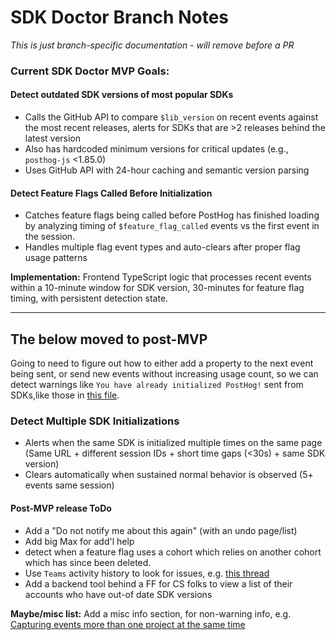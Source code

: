 # SDK Doctor Branch Notes

*This is just branch-specific documentation - will remove before a PR*

### Current SDK Doctor MVP Goals:

#### Detect outdated SDK versions of most popular SDKs
- Calls the GitHub API to compare `$lib_version` on recent events against the most recent releases, alerts for SDKs that are >2 releases behind the latest version
- Also has hardcoded minimum versions for critical updates (e.g., `posthog-js` <1.85.0)
- Uses GitHub API with 24-hour caching and semantic version parsing

#### Detect Feature Flags Called Before Initialization
- Catches feature flags being called before PostHog has finished loading by analyzing timing of `$feature_flag_called` events vs the first event in the session.
- Handles multiple flag event types and auto-clears after proper flag usage patterns

**Implementation:** Frontend TypeScript logic that processes recent events within a 10-minute window for SDK version, 30-minutes for feature flag timing, with persistent detection state.

---

## The below moved to post-MVP
Going to need to figure out how to either add a property to the next event being sent, or send new events without increasing usage count, so we can detect warnings like `You have already initialized PostHog!` sent from SDKs,like those in [this file](https://github.com/PostHog/posthog-js/blob/f6fdd8ecd8b011162e34263f7096e190b4b9c453/packages/browser/src/posthog-core.ts#L464).

### Detect Multiple SDK Initializations
- Alerts when the same SDK is initialized multiple times on the same page (Same URL + different session IDs + short time gaps (<30s) + same SDK version)
- Clears automatically when sustained normal behavior is observed (5+ events same session)

#### Post-MVP release ToDo
- Add a "Do not notify me about this again" (with an undo page/list)
- Add big Max for add'l help
- detect when a feature flag  uses a cohort which relies on another cohort which has since been deleted.
- Use `Teams` activity history to look for issues, e.g. [this thread](https://posthog.slack.com/archives/C03PB072FMJ/p1754557639664509)
- Add a backend tool behind a FF for CS folks to view a list of their accounts who have out-of date SDK versions

**Maybe/misc list:**
Add a misc info section, for non-warning info, e.g. [Capturing events more than one project at the same time](https://posthog.com/docs/libraries/js#running-more-than-one-instance-of-posthog-at-the-same-time)
